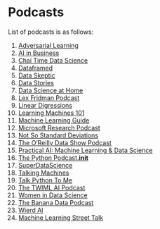 Podcasts
===

List of podcasts is as follows:


1. [Adversarial Learning](_posts/2021-01-30-adv_learning.md)
1. [AI in Business](_posts/2021-01-30-ai_in_b.md)
1. [Chai Time Data Science](_posts/2021-01-30-ctds.md)
1. [Dataframed](_posts/2021-01-30-dataframed.md)
1. [Data Skeptic](_posts/2021-01-30-data_skeptic.md)
1. [Data Stories](_posts/2021-01-30-data_stories.md)
1. [Data Science at Home](_posts/2021-01-30-dsh.md)
1. [Lex Fridman Podcast](_posts/2021-01-30-lex.md)
1. [Linear Digressions](_posts/2021-01-30-linear_dig.md)
1. [Learning Machines 101](_posts/2021-01-30-lm101.md)
1. [Machine Learning Guide](_posts/2021-01-30-mlg.md)
1. [Microsoft Research Podcast](_posts/2021-01-30-msr.md)
1. [Not So Standard Deviations](_posts/2021-01-30-nssd.md)
1. [The O’Reilly Data Show Podcast](_posts/2021-01-30-oreilly.md)
1. [Practical AI: Machine Learning & Data Science](_posts/2021-01-30-prac_ai.md)
1. [The Python Podcast.__init__](_posts/2021-01-30-py_podcast.md)
1. [SuperDataScience](_posts/2021-01-30-super_ds.md)
1. [Talking Machines](_posts/2021-01-30-talking_m.md)
1. [Talk Python To Me](_posts/2021-01-30-talk_py.md)
1. [The TWIML AI Podcast](_posts/2021-01-30-twimlai.md)
1. [Women in Data Science](_posts/2021-02-13-wids.md)
1. [The Banana Data Podcast](_posts/2021-02-13-banana.md)
1. [Wierd AI](_posts/2021-02-14-wierd_ai.md)
1. [Machine Learning Street Tal‪k‬](_posts/2021-02-14-ml_street_talk.md)
